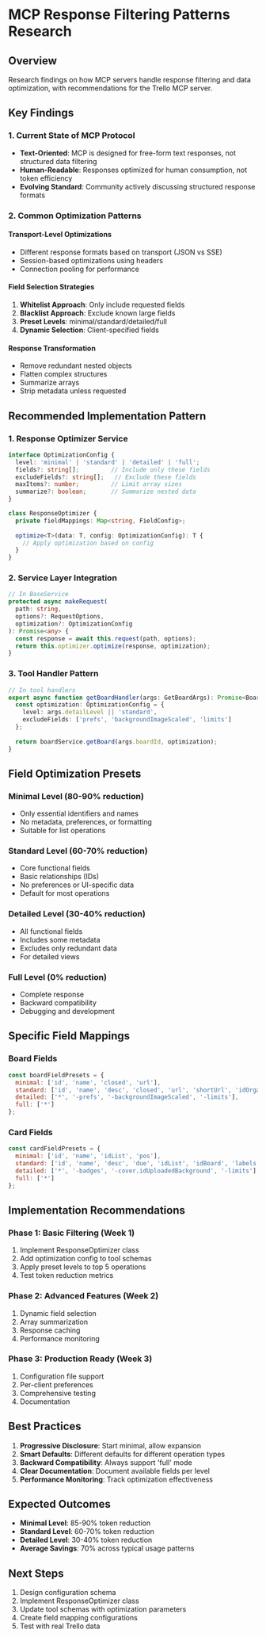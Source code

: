 # MCP Response Filtering Patterns Research

## Overview
Research findings on how MCP servers handle response filtering and data optimization, with recommendations for the Trello MCP server.

## Key Findings

### 1. Current State of MCP Protocol
- **Text-Oriented**: MCP is designed for free-form text responses, not structured data filtering
- **Human-Readable**: Responses optimized for human consumption, not token efficiency
- **Evolving Standard**: Community actively discussing structured response formats

### 2. Common Optimization Patterns

#### Transport-Level Optimizations
- Different response formats based on transport (JSON vs SSE)
- Session-based optimizations using headers
- Connection pooling for performance

#### Field Selection Strategies
1. **Whitelist Approach**: Only include requested fields
2. **Blacklist Approach**: Exclude known large fields
3. **Preset Levels**: minimal/standard/detailed/full
4. **Dynamic Selection**: Client-specified fields

#### Response Transformation
- Remove redundant nested objects
- Flatten complex structures
- Summarize arrays
- Strip metadata unless requested

## Recommended Implementation Pattern

### 1. Response Optimizer Service
```typescript
interface OptimizationConfig {
  level: 'minimal' | 'standard' | 'detailed' | 'full';
  fields?: string[];         // Include only these fields
  excludeFields?: string[];   // Exclude these fields
  maxItems?: number;         // Limit array sizes
  summarize?: boolean;       // Summarize nested data
}

class ResponseOptimizer {
  private fieldMappings: Map<string, FieldConfig>;
  
  optimize<T>(data: T, config: OptimizationConfig): T {
    // Apply optimization based on config
  }
}
```

### 2. Service Layer Integration
```typescript
// In BaseService
protected async makeRequest(
  path: string, 
  options?: RequestOptions,
  optimization?: OptimizationConfig
): Promise<any> {
  const response = await this.request(path, options);
  return this.optimizer.optimize(response, optimization);
}
```

### 3. Tool Handler Pattern
```typescript
// In tool handlers
export async function getBoardHandler(args: GetBoardArgs): Promise<Board> {
  const optimization: OptimizationConfig = {
    level: args.detailLevel || 'standard',
    excludeFields: ['prefs', 'backgroundImageScaled', 'limits']
  };
  
  return boardService.getBoard(args.boardId, optimization);
}
```

## Field Optimization Presets

### Minimal Level (80-90% reduction)
- Only essential identifiers and names
- No metadata, preferences, or formatting
- Suitable for list operations

### Standard Level (60-70% reduction)
- Core functional fields
- Basic relationships (IDs)
- No preferences or UI-specific data
- Default for most operations

### Detailed Level (30-40% reduction)
- All functional fields
- Includes some metadata
- Excludes only redundant data
- For detailed views

### Full Level (0% reduction)
- Complete response
- Backward compatibility
- Debugging and development

## Specific Field Mappings

### Board Fields
```javascript
const boardFieldPresets = {
  minimal: ['id', 'name', 'closed', 'url'],
  standard: ['id', 'name', 'desc', 'closed', 'url', 'shortUrl', 'idOrganization'],
  detailed: ['*', '-prefs', '-backgroundImageScaled', '-limits'],
  full: ['*']
};
```

### Card Fields
```javascript
const cardFieldPresets = {
  minimal: ['id', 'name', 'idList', 'pos'],
  standard: ['id', 'name', 'desc', 'due', 'idList', 'idBoard', 'labels', 'idMembers'],
  detailed: ['*', '-badges', '-cover.idUploadedBackground', '-limits'],
  full: ['*']
};
```

## Implementation Recommendations

### Phase 1: Basic Filtering (Week 1)
1. Implement ResponseOptimizer class
2. Add optimization config to tool schemas
3. Apply preset levels to top 5 operations
4. Test token reduction metrics

### Phase 2: Advanced Features (Week 2)
1. Dynamic field selection
2. Array summarization
3. Response caching
4. Performance monitoring

### Phase 3: Production Ready (Week 3)
1. Configuration file support
2. Per-client preferences
3. Comprehensive testing
4. Documentation

## Best Practices

1. **Progressive Disclosure**: Start minimal, allow expansion
2. **Smart Defaults**: Different defaults for different operation types
3. **Backward Compatibility**: Always support 'full' mode
4. **Clear Documentation**: Document available fields per level
5. **Performance Monitoring**: Track optimization effectiveness

## Expected Outcomes

- **Minimal Level**: 85-90% token reduction
- **Standard Level**: 60-70% token reduction
- **Detailed Level**: 30-40% token reduction
- **Average Savings**: 70% across typical usage patterns

## Next Steps

1. Design configuration schema
2. Implement ResponseOptimizer class
3. Update tool schemas with optimization parameters
4. Create field mapping configurations
5. Test with real Trello data